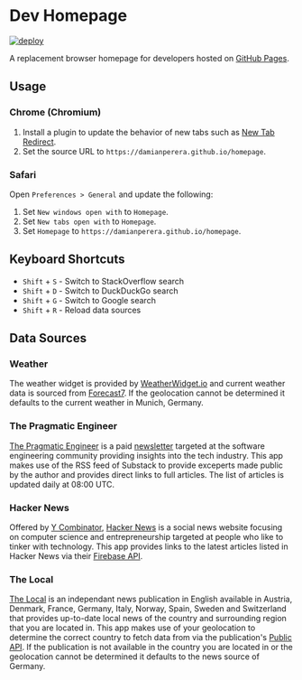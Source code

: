 # Dev Homepage

[![deploy](https://github.com/damianperera/homepage/actions/workflows/deploy.yml/badge.svg?branch=main)](https://github.com/damianperera/homepage/actions/workflows/deploy.yml)

A replacement browser homepage for developers hosted on [GitHub Pages](https://damianperera.github.io/homepage).

## Usage

### Chrome (Chromium)

1. Install a plugin to update the behavior of new tabs such as [New Tab Redirect](https://chrome.google.com/webstore/detail/new-tab-redirect/icpgjfneehieebagbmdbhnlpiopdcmna).
2. Set the source URL to `https://damianperera.github.io/homepage`.

### Safari

Open `Preferences > General` and update the following:

1. Set `New windows open with` to `Homepage`.
2. Set `New tabs open with` to `Homepage`.
3. Set `Homepage` to `https://damianperera.github.io/homepage`.

## Keyboard Shortcuts

- `Shift` + `S` - Switch to StackOverflow search
- `Shift` + `D` - Switch to DuckDuckGo search
- `Shift` + `G` - Switch to Google search
- `Shift` + `R` - Reload data sources

## Data Sources

### Weather

The weather widget is provided by [WeatherWidget.io](https://weatherwidget.io/) and current weather data is sourced from [Forecast7](https://forecast7.com/). If the geolocation cannot be determined it defaults to the current weather in Munich, Germany.

### The Pragmatic Engineer

[The Pragmatic Engineer](https://www.pragmaticengineer.com/) is a paid [newsletter](https://newsletter.pragmaticengineer.com/) targeted at the software engineering community providing insights into the tech industry. This app makes use of the RSS feed of Substack to provide exceperts made public by the author and provides direct links to full articles. The list of articles is updated daily at 08:00 UTC.

### Hacker News

Offered by [Y Combinator](https://www.ycombinator.com/), [Hacker News](https://news.ycombinator.com/) is a social news website focusing on computer science and entrepreneurship targeted at people who like to tinker with technology. This app provides links to the latest articles listed in Hacker News via their [Firebase API](https://github.com/HackerNews/API).

### The Local

[The Local](https://www.thelocal.com/) is an independant news publication in English available in Austria, Denmark, France, Germany, Italy, Norway, Spain, Sweden and Switzerland that provides up-to-date local news of the country and surrounding region that you are located in. This app makes use of your geolocation to determine the correct country to fetch data from via the publication's [Public API](https://developer.wordpress.org/rest-api/reference/). If the publication is not available in the country you are located in or the geolocation cannot be determined it defaults to the news source of Germany.
